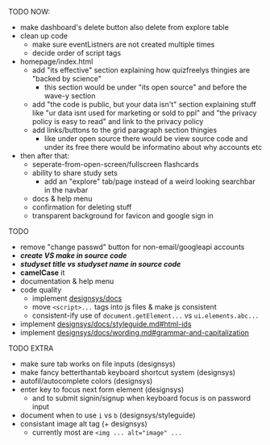 TODO NOW:

- make dashboard's delete button also delete from explore table
- clean up code
  - make sure eventListners are not created multiple times
  - decide order of script tags
- homepage/index.html
  - add "its effective" section explaining how quizfreelys thingies are "backed by science"
    - this section would be under "its open source" and before the wave-y section
  - add "the code is public, but your data isn't" section explaining stuff like "ur data isnt used for marketing or sold to ppl" and "the privacy policy is easy to read" and link to the privacy policy
  - add links/buttons to the grid paragraph section thingies
    - like under open source there would be view source code and under its free there would be informatino about why accounts etc
- then after that:
  - seperate-from-open-screen/fullscreen flashcards
  - ability to share study sets
    - add an "explore" tab/page instead of a weird looking searchbar in the navbar
  - docs & help menu
  - confirmation for deleting stuff
  - transparent background for favicon and google sign in

TODO

- remove "change passwd" button for non-email/googleapi accounts
- **_create VS make in source code_**
- **_studyset title vs studyset name in source code_**
- **camelCase** it
- documentation & help menu
- code quality
  - implement [designsys/docs](https://codeberg.org/ehanahamed/designsys/src/branch/main/docs/)
  - move `<script>...` tags into js files & make js consistent
  - consistent-ify use of `document.getElement...` vs `ui.elements.abc...`
- implement [designsys/docs/styleguide.md#html-ids](https://codeberg.org/ehanahamed/designsys/src/branch/main/docs/styleguide.md#html-ids)
- implement [designsys/docs/wording.md#grammar-and-capitalization](https://codeberg.org/ehanahamed/designsys/src/branch/main/docs/wording.md#grammar-and-capitalization)

TODO EXTRA

- make sure tab works on file inputs (designsys)
- make fancy betterthantab keyboard shortcut system (designsys)
- autofil/autocomplete colors (designsys)
- enter key to focus next form element (designsys)
  - and to submit signin/signup when keyboard focus is on password input
- document when to use `i` vs `b` (designsys/styleguide)
- consistant image alt tag (+ designsys)
  - currently most are `<img ... alt="image" ...`
